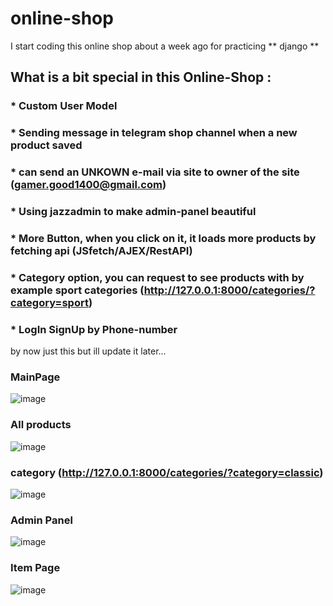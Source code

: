 # online-shop

I start coding this online shop about a week ago for practicing ** django **

## What is a bit special in this Online-Shop :
### * Custom User Model 
### * Sending message in telegram shop channel when a new product saved
### * can send an UNKOWN e-mail via site to owner of the site (gamer.good1400@gmail.com)
### * Using jazzadmin to make admin-panel beautiful 
### * More Button, when you click on it, it loads more products by fetching api (JSfetch/AJEX/RestAPI)
### * Category option, you can request to see products with by example sport categories (http://127.0.0.1:8000/categories/?category=sport)
### * LogIn SignUp by Phone-number

by now just this
but ill update it later...

### MainPage
![image](https://github.com/UndrDsk0M/Online-Shop/assets/166233908/4efd9407-a128-4214-a5fe-da21b0818029)

### All products
![image](https://github.com/UndrDsk0M/Online-Shop/assets/166233908/37fb8c64-bc53-4675-8197-14252d7cedf0)

### category (http://127.0.0.1:8000/categories/?category=classic)
![image](https://github.com/UndrDsk0M/Online-Shop/assets/166233908/488fd76d-f6c1-4b92-ab4c-759c8815b3e5)

### Admin Panel 
![image](https://github.com/UndrDsk0M/Online-Shop/assets/166233908/4832bfb1-352a-4760-a1bd-e327cdebebe2)

### Item Page
![image](https://github.com/UndrDsk0M/Online-Shop/assets/166233908/58a3c59d-e33c-4afc-8ca0-cfdc7384b377)
